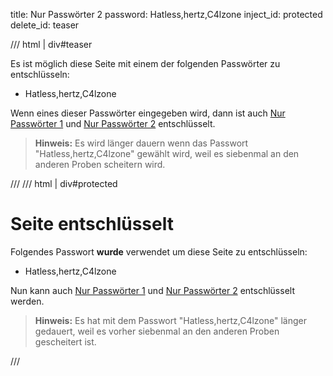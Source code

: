 title: Nur Passwörter 2
password: Hatless,hertz,C4lzone
inject_id: protected
delete_id: teaser

/// html | div#teaser

Es ist möglich diese Seite mit einem der folgenden Passwörter zu entschlüsseln:

  - Hatless,hertz,C4lzone

Wenn eines dieser Passwörter eingegeben wird, dann ist auch [Nur Passwörter 1](onlypasswords1.md) und [Nur Passwörter 2](onlypasswords2.md) entschlüsselt.

> **Hinweis:** Es wird länger dauern wenn das Passwort "Hatless,hertz,C4lzone" gewählt wird,
> weil es siebenmal an den anderen Proben scheitern wird.

///
/// html | div#protected

<h1>Seite entschlüsselt</h1>

Folgendes Passwort **wurde** verwendet um diese Seite zu entschlüsseln:

  - Hatless,hertz,C4lzone

Nun kann auch [Nur Passwörter 1](onlypasswords1.md) und [Nur Passwörter 2](onlypasswords2.md) entschlüsselt werden.

> **Hinweis:** Es hat mit dem Passwort "Hatless,hertz,C4lzone" länger gedauert,
> weil es vorher siebenmal an den anderen Proben gescheitert ist.

<script id="autostart">
const ctheme = 'css/w3-theme-44bb4f-mono';
document.getElementById('theme-auto').href = base_url + '/' + ctheme + '.css';
document.getElementById('theme-light').href = base_url + '/' + ctheme + '-light.css';
document.getElementById('theme-dark').href = base_url + '/' + ctheme + '-dark.css';
</script>
///